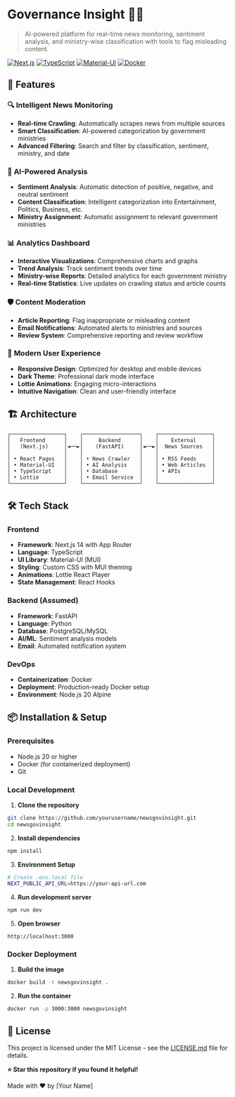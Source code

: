 # Governance Insight 📰🤖

> AI-powered platform for real-time news monitoring, sentiment analysis, and ministry-wise classification with tools to flag misleading content.

[![Next.js](https://img.shields.io/badge/Next.js-14-black?logo=next.js)](https://nextjs.org/)
[![TypeScript](https://img.shields.io/badge/TypeScript-blue?logo=typescript)](https://www.typescriptlang.org/)
[![Material-UI](https://img.shields.io/badge/Material--UI-blue?logo=mui)](https://mui.com/)
[![Docker](https://img.shields.io/badge/Docker-blue?logo=docker)](https://www.docker.com/)

## 🚀 Features

### 🔍 **Intelligent News Monitoring**
- **Real-time Crawling**: Automatically scrapes news from multiple sources
- **Smart Classification**: AI-powered categorization by government ministries
- **Advanced Filtering**: Search and filter by classification, sentiment, ministry, and date

### 🧠 **AI-Powered Analysis**
- **Sentiment Analysis**: Automatic detection of positive, negative, and neutral sentiment
- **Content Classification**: Intelligent categorization into Entertainment, Politics, Business, etc.
- **Ministry Assignment**: Automatic assignment to relevant government ministries

### 📊 **Analytics Dashboard**
- **Interactive Visualizations**: Comprehensive charts and graphs
- **Trend Analysis**: Track sentiment trends over time
- **Ministry-wise Reports**: Detailed analytics for each government ministry
- **Real-time Statistics**: Live updates on crawling status and article counts

### 🛡️ **Content Moderation**
- **Article Reporting**: Flag inappropriate or misleading content
- **Email Notifications**: Automated alerts to ministries and sources
- **Review System**: Comprehensive reporting and review workflow

### 🎨 **Modern User Experience**
- **Responsive Design**: Optimized for desktop and mobile devices
- **Dark Theme**: Professional dark mode interface
- **Lottie Animations**: Engaging micro-interactions
- **Intuitive Navigation**: Clean and user-friendly interface

## 🏗️ Architecture

```
┌─────────────────┐    ┌──────────────────┐    ┌─────────────────┐
│   Frontend      │    │     Backend      │    │    External     │
│   (Next.js)     │◄──►│    (FastAPI)     │◄──►│  News Sources   │
│                 │    │                  │    │                 │
│ • React Pages   │    │ • News Crawler   │    │ • RSS Feeds     │
│ • Material-UI   │    │ • AI Analysis    │    │ • Web Articles  │
│ • TypeScript    │    │ • Database       │    │ • APIs          │
│ • Lottie        │    │ • Email Service  │    │                 │
└─────────────────┘    └──────────────────┘    └─────────────────┘
```

## 🛠️ Tech Stack

### Frontend
- **Framework**: Next.js 14 with App Router
- **Language**: TypeScript
- **UI Library**: Material-UI (MUI)
- **Styling**: Custom CSS with MUI theming
- **Animations**: Lottie React Player
- **State Management**: React Hooks

### Backend (Assumed)
- **Framework**: FastAPI
- **Language**: Python
- **Database**: PostgreSQL/MySQL
- **AI/ML**: Sentiment analysis models
- **Email**: Automated notification system

### DevOps
- **Containerization**: Docker
- **Deployment**: Production-ready Docker setup
- **Environment**: Node.js 20 Alpine

## 📦 Installation & Setup

### Prerequisites
- Node.js 20 or higher
- Docker (for containerized deployment)
- Git

### Local Development

1. **Clone the repository**
```bash
git clone https://github.com/yourusername/newsgovinsight.git
cd newsgovinsight
```

2. **Install dependencies**
```bash
npm install
```

3. **Environment Setup**
```bash
# Create .env.local file
NEXT_PUBLIC_API_URL=https://your-api-url.com
```

4. **Run development server**
```bash
npm run dev
```

5. **Open browser**
```
http://localhost:3000
```

### Docker Deployment

1. **Build the image**
```bash
docker build -t newsgovinsight .
```

2. **Run the container**
```bash
docker run -p 3000:3000 newsgovinsight
```

## 📄 License

This project is licensed under the MIT License - see the [LICENSE.md](LICENSE.md) file for details.

**⭐ Star this repository if you found it helpful!**

Made with ❤️ by [Your Name]

</div>
